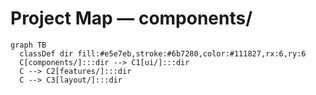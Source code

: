 # Project Map — components/

```mermaid
graph TB
  classDef dir fill:#e5e7eb,stroke:#6b7280,color:#111827,rx:6,ry:6
  C[components/]:::dir --> C1[ui/]:::dir
  C --> C2[features/]:::dir
  C --> C3[layout/]:::dir
```
